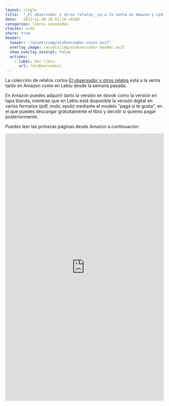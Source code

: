 ```yaml
---
layout: single
title:  "_El observador y otros relatos_ ya a la venta en Amazon y Lektu"
date:   2023-11-20 16:53:14 +0100
categories: libros novedades
classes: wide
share: true
header:
  teaser: "/assets/img/elobservador-cover.avif"
  overlay_image: /assets/img/elobservador-header.avif
  show_overlay_excerpt: false
  actions: 
    - label: Ver libro
      url: /elobservador/
---
```



La colección de relatos cortos [El observador y otros relatos](/elobservador/) está a la venta tanto en Amazon como en Lektu desde la semana pasada.

En Amazon puedes adquirir tanto la versión en ebook como la versión en tapa blanda, mientras que en Lektu está disponible la versión digital en varios formatos (pdf, mobi, epub) mediante el modelo "paga si te gusta", en el que puedes descargar gratuitamente el libro y decidir si quieres pagar posteriormente.

Puedes leer las primeras páginas desde Amazon a continuación:

<iframe type="text/html" sandbox="allow-scripts allow-same-origin allow-popups" width="536" height="850" frameborder="0" allowfullscreen style="max-width:100%" src="https://leer.amazon.es/kp/card?asin=B0CN9J7Z2V&preview=inline&linkCode=kpe&ref_=cm_sw_r_kb_dp_WQHQ580GDKTA7XFJ5DKZ" ></iframe>

